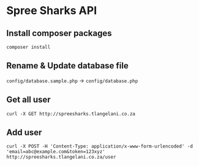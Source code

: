 # Spree Sharks API

## Install composer packages
`composer install`

## Rename & Update database file
`config/database.sample.php` -> `config/database.php`

## Get all user
`curl -X GET http://spreesharks.tlangelani.co.za`

## Add user
`curl -X POST -H 'Content-Type: application/x-www-form-urlencoded' -d 'email=abc@example.com&token=123xyz' http://spreesharks.tlangelani.co.za/user`
